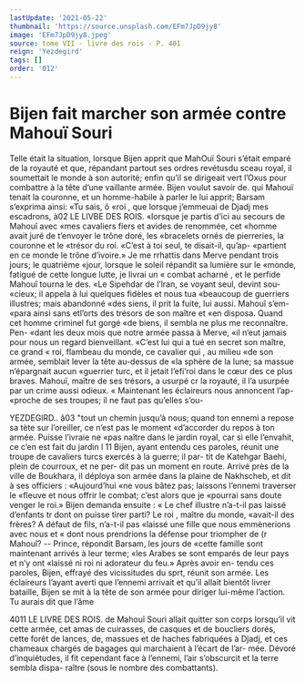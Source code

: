 ```yaml
---
lastUpdate: '2021-05-22'
thumbnail: 'https://source.unsplash.com/EFm7JpD9jy8'
image: 'EFm7JpD9jy8.jpeg'
source: tome VII - livre des rois - P. 401
reign: 'Yezdegird'
tags: []
order: '012'
---
```


# Bijen fait marcher son armée contre Mahouï Souri

Telle était la situation, lorsque Bijen apprit que MahOuï Souri s’était emparé de la royauté et que,
répandant partout ses ordres revétusdu sceau royal,
il soumettait le monde à son autorité; enfin qu’il se dirigeait vert l’Oxus pour combattre à la tête d’une vaillante armée. Bijen voulut savoir de. qui Mahouï tenait la couronne, et un homme-habile à parler le lui apprit; Barsam s’exprima ainsi: «Tu sais, ô
«roi , que lorsque j’emmeuai de Djadj mes escadrons,
à02 LE LlVBE DES ROIS.
«lorsque je partis d’ici au secours de Mahouî avec
«mes cavaliers fiers et avides de renommée, cet
«homme avait juré de t’envoyer le trône doré, les
«bracelets ornés de pierreries, la couronne et le «trésor du roi. «C’est à toi seul, te disait-il, qu’ap-
«partient en ce monde le trône d’ivoire.» Je me rrhattis dans Merve pendant trois jours; le quatrième «jour, lorsque le soleil répandit sa lumière sur le «monde, fatigué de cette longue lutte, je livrai un
« combat acharné , et le perfide Mahouî tourna le des.
«Le Sipehdar de l’lran, se voyant seul, devint sou- «cieux; il appela à lui quelques fidèles et nous tua «beaucoup de guerriers illustres; mais abandonné «des siens, il prit la fuite, lui aussi. Mahouî s’em-
«para ainsi sans etl’orts des trésors de son maître et
«en disposa. Quand cet homme criminel fut gorgé «de biens, il sembla ne plus me reconnaître. Pen- «dant les deux mois que notre armée passa à Merve, «il n’eut jamais pour nous un regard bienveillant. «C’est lui qui a tué en secret son maître, ce grand
« roi, flambeau du monde, ce cavalier qui , au milieu «de son armée, semblait lever la tête au-dessus de
«la sphère de la lune; sa massue n’épargnait aucun «guerrier turc, et il jetait l’efi’roi dans le cœur des
ce plus braves. Mahouï, maître de ses trésors, a usurpé cr la royauté, il l’a usurpée par un crime aussi odieux. « Maintenant les éclaireurs nous annoncent l’ap- «proche de ses troupes; il ne faut pas qu’elles s’ou-

YEZDEGlRD.. â03 "tout un chemin jusqu’à nous; quand ton ennemi
a repose sa tète sur l’oreiller, ce n’est pas le moment «d’accorder du repos à ton armée. Puisse l’ivraie ne
«pas naître dans le jardin royal, car si elle l’envahit, ce c’en est fait du jardin l 11
Bijen, ayant entendu ces paroles, réunit une troupe de cavaliers turcs exercés à la guerre; il par-
tit de Katehgar Baehi, plein de courroux, et ne per- dit pas un moment en route. Arrivé près de la ville
de Boukhara, il déploya son armée dans la plaine
de Nakhscheb, et dit à ses officiers : «Aujourd’hui
«ne vous bâtez pas; laissons l’ennemi traverser le «fleuve et nous offrir le combat; c’est alors que je «pourrai sans doute venger le roi.» Bijen demanda ensuite : « Le chef illustre n’a-t-il pas laissé d’enfants
tr dont on puisse tirer parti? Le roi , maître du monde, «avait-il des frères? A défaut de fils, n’a-t-il pas «laissé une fille que nous emmènerions avec nous et
« dont nous prendrions la défense pour triompher de (r Mahouî? -- Prince, répondit Barsam, les jours de «cette famille sont maintenant arrivés à leur terme; «les Arabes se sont emparés de leur pays et n’y ont «laissé ni roi ni adorateur du feu.» Après avoir en- tendu ces paroles, Bijen, effrayé des vicissitudes du
sprt, réunit son armée. Les éclaireurs l’ayant averti
que l’ennemi arrivait et qu’il allait bientôt livrer bataille, Bijen se mit à la tête de son armée pour diriger lui-même l’action. Tu aurais dit que l’âme

4011 LE LIVRE DES ROIS.
de Mahouî Souri allait quitter son corps lorsqu’il
vit cette armée, cet amas de cuirasses, de casques et de boucliers dorés, cette forêt de lances, de, massues et de haches fabriquées à Djadj, et ces chameaux chargés de bagages qui marchaient à l’écart de l’ar-
mée. Dévoré d’inquiétudes, il fit cependant face à
l’ennemi, l’air s’obscurcit et la terre sembla dispa-
raître (sous le nombre des combattants).
